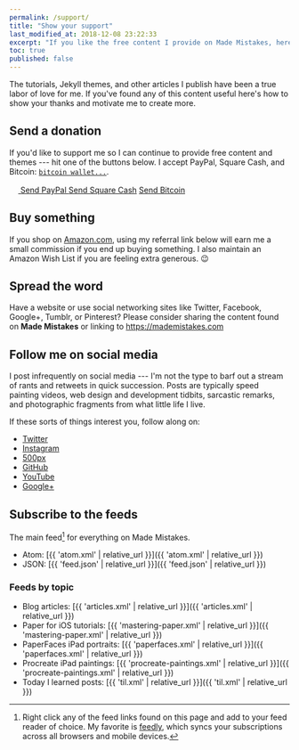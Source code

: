 ```yaml
---
permalink: /support/
title: "Show your support"
last_modified_at: 2018-12-08 23:22:33
excerpt: "If you like the free content I provide on Made Mistakes, here's how to show your thanks and motivate me to create more of it."
toc: true
published: false
---
```


The tutorials, Jekyll themes, and other articles I publish have been a true labor of love for me. If you've found any of this content useful here's how to show your thanks and motivate me to create more.

## Send a donation

If you'd like to support me so I can continue to provide free content and themes --- hit one of the buttons below. I accept PayPal, Square Cash, and Bitcoin: [`bitcoin wallet...`](/assets/images/bitcoin-qr.png "Bitcoin QR code").

<p markdown="0">
  <a href="https://www.paypal.me/mmistakes" onclick="ga('send', 'event', 'link', 'click', 'Send PayPal');" class="btn">
    <svg class="icon icon--paypal" width="16px" height="16px"><use xlink:href="{{ 'icons.svg#icon-paypal' | prepend: 'assets/icons/' | relative_url }}"></use></svg> Send PayPal
  </a>
  <a href="https://cash.me/$mmistakes" onclick="ga('send', 'event', 'link', 'click', 'Send Square Cash');" class="btn">Send Square Cash</a>
  <a href="/assets/images/bitcoin-qr.png" onclick="ga('send', 'event', 'link', 'click', 'Send Bitcoin');" class="btn" title="1KvHBVXcbeWhwcSRJQdcwVsUZBYnyH5enw">Send Bitcoin</a>
</p>

## Buy something

If you shop on [Amazon.com](#), using my referral link below will earn me a small commission if you end up buying something. I also maintain an Amazon Wish List if you are feeling extra generous. :wink:

<!-- <div markdown="0" class="btn--group">
  <a href="#" onclick="ga('send', 'event', 'link', 'click', 'Shop Amazon');" class="btn">
    <svg class="icon icon--amazon" width="16px" height="16px"><use xlink:href="{{ 'icons.svg#icon-amazon' | prepend: 'assets/icons/' | relative_url }}"></use></svg> Shop Amazon
  </a>
  <a href="#" onclick="ga('send', 'event', 'link', 'click', 'Amazon Wish List');" class="btn">
    <svg class="icon icon--amazon" width="16px" height="16px"><use xlink:href="{{ 'icons.svg#icon-amazon' | prepend: 'assets/icons/' | relative_url }}"></use></svg> My Amazon Wish List
  </a>
</div> -->

## Spread the word

Have a website or use social networking sites like Twitter, Facebook, Google+, Tumblr, or Pinterest? Please consider sharing the content found on **Made Mistakes** or linking to <https://mademistakes.com>

## Follow me on social media

I post infrequently on social media --- I'm not the type to barf out a stream of rants and retweets in quick succession. Posts are typically speed painting videos, web design and development tidbits, sarcastic remarks, and photographic fragments from what little life I live.

If these sorts of things interest you, follow along on:

- [Twitter](https://twitter.com/freefall0)
- [Instagram](https://instagram.com/drtom0/)
- [500px](https://500px.com/drtom)
- [GitHub](https://github.com/freefallcid)
- [YouTube](https://www.youtube.com/channel/UC8OnWO2vi6BWW0L5lBDfT7Q)
- [Google+](https://plus.google.com/u/0/101846141042824192145)

## Subscribe to the feeds

The main feed[^feed] for everything on Made Mistakes.

- Atom: [{{ 'atom.xml' | relative_url }}]({{ 'atom.xml' | relative_url }})
- JSON: [{{ 'feed.json' | relative_url }}]({{ 'feed.json' | relative_url }})

### Feeds by topic

- Blog articles: [{{ 'articles.xml' | relative_url }}]({{ 'articles.xml' | relative_url }})
- Paper for iOS tutorials: [{{ 'mastering-paper.xml' | relative_url }}]({{ 'mastering-paper.xml' | relative_url }})
- PaperFaces iPad portraits: [{{ 'paperfaces.xml' | relative_url }}]({{ 'paperfaces.xml' | relative_url }})
- Procreate iPad paintings: [{{ 'procreate-paintings.xml' | relative_url }}]({{ 'procreate-paintings.xml' | relative_url }})
- Today I learned posts: [{{ 'til.xml' | relative_url }}]({{ 'til.xml' | relative_url }})

[^feed]: Right click any of the feed links found on this page and add to your feed reader of choice. My favorite is [feedly](https://feedly.com), which syncs your subscriptions across all browsers and mobile devices.
